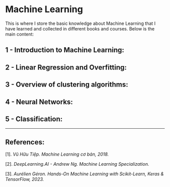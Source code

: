 # Machine Learning

This is where I store the basic knowledge about Machine Learning that I have learned and collected in different books and courses. Below is the main content:

## 1 - Introduction to Machine Learning:

## 2 - Linear Regression and Overfitting:

## 3 - Overview of clustering algorithms:

## 4 - Neural Networks:

## 5 - Classification:
___
## **References:**

$[1].$ *Vũ Hữu Tiệp. Machine Learning cơ bản, 2018.*

$[2].$ *DeepLearning.AI - Andrew Ng. Machine Learning Specialization.*

$[3].$ *Aurélien Géron. Hands-On Machine Learning with Scikit-Learn, Keras & TensorFlow, 2023.*

